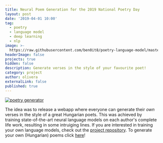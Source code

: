 ```yaml
---
title: Neural Poem Generation for the 2019 National Poetry Day
layout: post
date: '2019-04-01 10:00'
tag:
  - poetry
  - language model
  - deep learning
  - nlp
image: >-
  https://raw.githubusercontent.com/ben0it8/poetry-language-model/master/pics/versgen.gif
headerImage: false
projects: true
hidden: false
description: Generate verses in the style of your favourite poet!
category: project
author: olivera
externalLink: false
published: true
---
```

[![poetry generator](https://github.com/ben0it8/poetry-language-model/blob/master/pics/versgen.gif?raw=true)](http://oddnumberofeyes.com/versgenerator/)

The idea was to release a webapp where everyone can generate their _own_ verses in the style of a great Hungarian poets. This was achieved by training state-of-the-art neural language models on each author's complete life work, resulting in some intruiging lines. 
If you are interested in training your own language models, check out the [project repository](https://github.com/ben0it8/poetry-language-model).
To generate your own (Hungarian) poems click [here](http://oddnumberofeyes.com/versgenerator/)!
